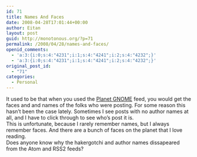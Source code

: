 ```yaml
---
id: 71
title: Names And Faces
date: 2008-04-28T17:01:44+00:00
author: Eitan
layout: post
guid: http://monotonous.org/?p=71
permalink: /2008/04/28/names-and-faces/
openid_comments:
  - 'a:3:{i:0;s:4:"4231";i:1;s:4:"4241";i:2;s:4:"4232";}'
  - 'a:3:{i:0;s:4:"4231";i:1;s:4:"4241";i:2;s:4:"4232";}'
original_post_id:
  - "71"
categories:
  - Personal
---
```

It used to be that when you used the [Planet GNOME](http://planet.gnome.org) feed, you would get the faces and and names of the folks who were posting. For some reason this hasn&#8217;t been the case lately. Sometimes I see posts with no author names at all, and I have to click through to see who&#8217;s post it is.  
This is unfortunate, because I rarely remember names, but I always remember faces. And there are a bunch of faces on the planet that I love reading.  
Does anyone know why the hakergotchi and author names dissapeared from the Atom and RSS2 feeds?